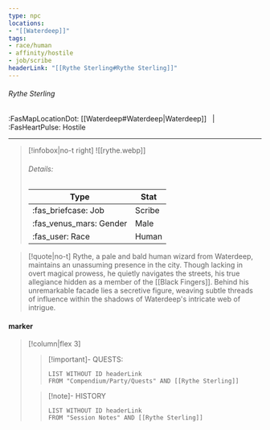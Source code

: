 ```yaml
---
type: npc
locations:
- "[[Waterdeep]]"
tags:
- race/human
- affinity/hostile
- job/scribe
headerLink: "[[Rythe Sterling#Rythe Sterling]]"
---
```

###### Rythe Sterling
<span class="sub2">:FasMapLocationDot: [[Waterdeep#Waterdeep|Waterdeep]] &nbsp; | &nbsp; :FasHeartPulse: Hostile</span>
___

> [!infobox|no-t right]
> ![[rythe.webp]]
> ###### Details:
> | Type | Stat |
> | ---- | ---- |
> | :fas_briefcase: Job | Scribe |
> | :fas_venus_mars: Gender | Male |
> | :fas_user: Race | Human |
<span class="clearfix"></span>

> [!quote|no-t]
>Rythe, a pale and bald human wizard from Waterdeep, maintains an unassuming presence in the city. Though lacking in overt magical prowess, he quietly navigates the streets, his true allegiance hidden as a member of the [[Black Fingers]]. Behind his unremarkable facade lies a secretive figure, weaving subtle threads of influence within the shadows of Waterdeep's intricate web of intrigue.

#### marker
> [!column|flex 3]
>> [!important]- QUESTS:
>>```dataview
>>LIST WITHOUT ID headerLink
>>FROM "Compendium/Party/Quests" AND [[Rythe Sterling]]
>
>>[!note]- HISTORY
>>```dataview
>>LIST WITHOUT ID headerLink
>>FROM "Session Notes" AND [[Rythe Sterling]]
